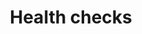 ---
type: docs
title: "Health checks"
linkTitle: "Health checks"
weight: 400
description: "How to setup health checks for the Dapr sidecar and your application"
---